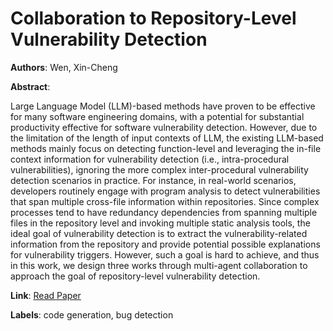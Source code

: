 # Collaboration to Repository-Level Vulnerability Detection

**Authors**: Wen, Xin-Cheng

**Abstract**:

Large Language Model (LLM)-based methods have proven to be effective for many software engineering domains, with a potential for substantial productivity effective for software vulnerability detection.    However, due to the limitation of the length of input contexts of LLM, the existing LLM-based methods mainly focus on detecting function-level and leveraging the in-file context information for vulnerability detection (i.e., intra-procedural vulnerabilities), ignoring the more complex inter-procedural vulnerability detection scenarios in practice.    For instance, in real-world scenarios, developers routinely engage with program analysis to detect vulnerabilities that span multiple cross-file information within repositories.       Since complex processes tend to have redundancy dependencies from spanning multiple files in the repository level and invoking multiple static analysis tools, the ideal goal of vulnerability detection is to extract the vulnerability-related information from the repository and provide potential possible explanations for vulnerability triggers.   However, such a goal is hard to achieve, and thus in this work, we design three works through multi-agent collaboration to approach the goal of repository-level vulnerability detection.

**Link**: [Read Paper](https://doi.org/10.1145/3650212.3685562)

**Labels**: code generation, bug detection
